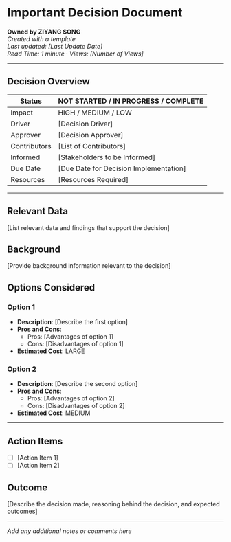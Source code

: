 # Important Decision Document

**Owned by ZIYANG SONG**  
_Created with a template_  
_Last updated: [Last Update Date]_  
_Read Time: 1 minute_ · _Views: [Number of Views]_

---

## Decision Overview

| Status         | NOT STARTED / IN PROGRESS / COMPLETE |
|----------------|--------------------------------------|
| Impact         | HIGH / MEDIUM / LOW                  |
| Driver         | [Decision Driver]                    |
| Approver       | [Decision Approver]                  |
| Contributors   | [List of Contributors]               |
| Informed       | [Stakeholders to be Informed]        |
| Due Date       | [Due Date for Decision Implementation] |
| Resources      | [Resources Required]                 |

---

## Relevant Data

[List relevant data and findings that support the decision]

## Background

[Provide background information relevant to the decision]

## Options Considered

### Option 1

- **Description**: [Describe the first option]
- **Pros and Cons**: 
  - Pros: [Advantages of option 1]
  - Cons: [Disadvantages of option 1]
- **Estimated Cost**: LARGE

### Option 2

- **Description**: [Describe the second option]
- **Pros and Cons**: 
  - Pros: [Advantages of option 2]
  - Cons: [Disadvantages of option 2]
- **Estimated Cost**: MEDIUM

---

## Action Items

- [ ] [Action Item 1]
- [ ] [Action Item 2]

## Outcome

[Describe the decision made, reasoning behind the decision, and expected outcomes]

---

*Add any additional notes or comments here*

